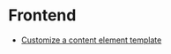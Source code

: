 # Frontend

* [Customize a content element template](//20BuildingWebsites/10ContentManagement/20CreateCustomContentElements/CustomizeAContentElementTemplate.md)
